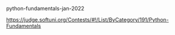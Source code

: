 python-fundamentals-jan-2022


https://judge.softuni.org/Contests/#!/List/ByCategory/191/Python-Fundamentals
